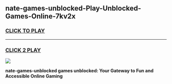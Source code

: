 
## nate-games-unblocked-Play-Unblocked-Games-Online-7kv2x
<h3>
<a href="https://premium76.site?title=nate-games-unblocked&ref=25A">CLICK TO PLAY</a></h3>
<hr>

<h3>
<a href="https://premium76.site?title=nate-games-unblocked&ref=25A">CLICK 2 PLAY</a>
  
</h3>

<a href="https://premium76.site?title=nate-games-unblocked&ref=25A"><img src="https://clearcache.store/games.png"></a>


**nate-games-unblocked games unblocked: Your Gateway to Fun and Accessible Online Gaming**
